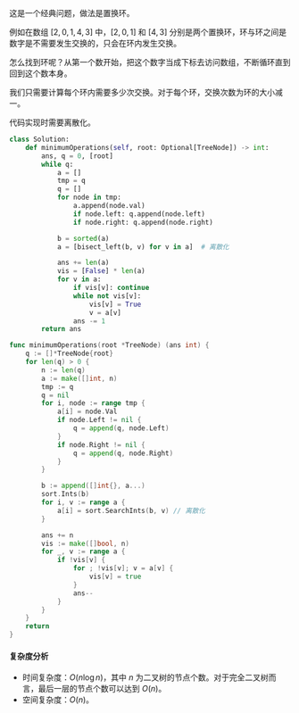 这是一个经典问题，做法是置换环。

例如在数组 $[2,0,1,4,3]$ 中，$[2,0,1]$ 和 $[4,3]$ 分别是两个置换环，环与环之间是数字是不需要发生交换的，只会在环内发生交换。

怎么找到环呢？从第一个数开始，把这个数字当成下标去访问数组，不断循环直到回到这个数本身。

我们只需要计算每个环内需要多少次交换。对于每个环，交换次数为环的大小减一。

代码实现时需要离散化。

```py [sol1-Python3]
class Solution:
    def minimumOperations(self, root: Optional[TreeNode]) -> int:
        ans, q = 0, [root]
        while q:
            a = []
            tmp = q
            q = []
            for node in tmp:
                a.append(node.val)
                if node.left: q.append(node.left)
                if node.right: q.append(node.right)

            b = sorted(a)
            a = [bisect_left(b, v) for v in a]  # 离散化

            ans += len(a)
            vis = [False] * len(a)
            for v in a:
                if vis[v]: continue
                while not vis[v]:
                    vis[v] = True
                    v = a[v]
                ans -= 1
        return ans
```

```go [sol1-Go]
func minimumOperations(root *TreeNode) (ans int) {
	q := []*TreeNode{root}
	for len(q) > 0 {
		n := len(q)
		a := make([]int, n)
		tmp := q
		q = nil
		for i, node := range tmp {
			a[i] = node.Val
			if node.Left != nil {
				q = append(q, node.Left)
			}
			if node.Right != nil {
				q = append(q, node.Right)
			}
		}

		b := append([]int{}, a...)
		sort.Ints(b)
		for i, v := range a {
			a[i] = sort.SearchInts(b, v) // 离散化
		}

		ans += n
		vis := make([]bool, n)
		for _, v := range a {
			if !vis[v] {
				for ; !vis[v]; v = a[v] {
					vis[v] = true
				}
				ans--
			}
		}
	}
	return
}
```

#### 复杂度分析

- 时间复杂度：$O(n\log n)$，其中 $n$ 为二叉树的节点个数。对于完全二叉树而言，最后一层的节点个数可以达到 $O(n)$。
- 空间复杂度：$O(n)$。
